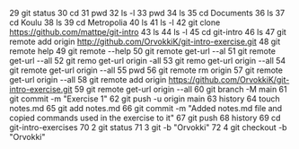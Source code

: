    29  git status
   30  cd
   31  pwd
   32  ls -l
   33  pwd
   34  ls
   35  cd Documents
   36  ls
   37  cd Koulu
   38  ls
   39  cd Metropolia
   40  ls
   41  ls -l
   42  git clone https://github.com/mattpe/git-intro
   43  ls
   44  ls -l
   45  cd git-intro
   46  ls
   47  git remote add origin http://github.com/OrvokkiK/git-intro-exercise.git
   48  git remote help
   49  git remote --help
   50  git remote get-url --al
   51  git remote get-url --all
   52  git remo get-url origin -all
   53  git remo get-url origin --all
   54  git remote get-url origin --all
   55  pwd
   56  git remote rm origin
   57  git remote get-url origin --all
   58  git remote add origin https://github.com/OrvokkiK/git-intro-exercise.git
   59  git remote get-url origin --all
   60  git branch -M main
   61  git commit -m "Exercise 1"
   62  git push -u origin main
   63  history
   64 touch notes.md
   65 git add notes.md
   66  git commit -m "Added notes.md file and copied commands used in the exercise to it"
   67  git push
   68  history
   69  cd git-intro-exercises
   70  2 git status
   71  3 git -b "Orvokki"
   72  4 git checkout -b "Orvokki"


